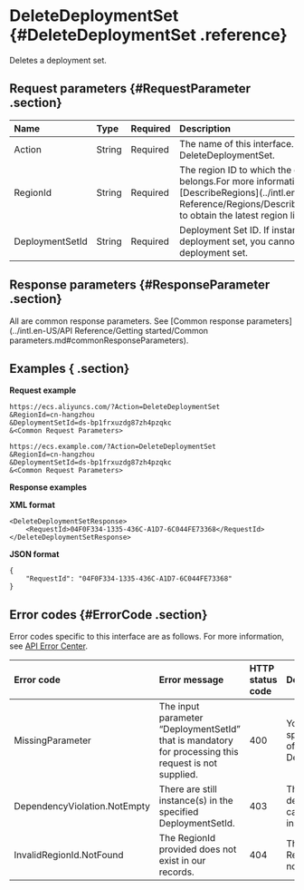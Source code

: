# DeleteDeploymentSet {#DeleteDeploymentSet .reference}

Deletes a deployment set.

## Request parameters {#RequestParameter .section}

|Name|Type|Required|Description|
|:---|:---|:-------|:----------|
|Action|String|Required|The name of this interface. Value: DeleteDeploymentSet.|
|RegionId|String|Required|The region ID to which the deployment set belongs.For more information, call [DescribeRegions](../intl.en-US/API Reference/Regions/DescribeRegions.md#) to obtain the latest region list.|
|DeploymentSetId|String|Required|Deployment Set ID. If instances exist in the deployment set, you cannot delete the deployment set.|

## Response parameters {#ResponseParameter .section}

All are common response parameters. See [Common response parameters](../intl.en-US/API Reference/Getting started/Common parameters.md#commonResponseParameters).

## Examples { .section}

**Request example** 

```
https://ecs.aliyuncs.com/?Action=DeleteDeploymentSet
&RegionId=cn-hangzhou
&DeploymentSetId=ds-bp1frxuzdg87zh4pzqkc
&<Common Request Parameters>
```

```
https://ecs.example.com/?Action=DeleteDeploymentSet
&RegionId=cn-hangzhou
&DeploymentSetId=ds-bp1frxuzdg87zh4pzqkc
&<Common Request Parameters>
```

**Response examples**

**XML format**

```
<DeleteDeploymentSetResponse>
	<RequestId>04F0F334-1335-436C-A1D7-6C044FE73368</RequestId>
</DeleteDeploymentSetResponse>
```

**JSON format**

```
{
	"RequestId": "04F0F334-1335-436C-A1D7-6C044FE73368"
}
```

## Error codes {#ErrorCode .section}

Error codes specific to this interface are as follows. For more information, see [API Error Center](https://error-center.alibabacloud.com/status/product/Ecs).

|Error code|Error message|HTTP status code|Description|
|:---------|:------------|:---------------|:----------|
|MissingParameter|The input parameter “DeploymentSetId” that is mandatory for processing this request is not supplied.|400|You need to specify the value of DeploymentSetId.|
|DependencyViolation.NotEmpty|There are still instance\(s\) in the specified DeploymentSetId.|403|The specified deployment set cannot have any instance.|
|InvalidRegionId.NotFound|The RegionId provided does not exist in our records.|404|The specified RegionId does not exist.|

